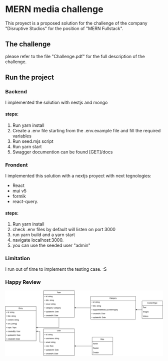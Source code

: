 # MERN media challenge

This proyect is a proposed solution for the challenge of the company "Disruptive Studios" for the position of "MERN Fullstack".

## The challenge
please refer to the file "Challenge.pdf" for the full description of the challenge.


## Run the project

### Backend
I implemented the solution with nestjs and mongo




#### steps:

1. Run yarn install
2. Create a .env file starting from the .env.example file and fill the required variables
3. Run seed.mjs script
4. Run yarn start
5. Swagger documention can be found [GET]/docs 

### Frondent

I implemented this solution with a nextjs proyect with next tegnologies:

- React
- mui v5
- formik
- react-query.


#### steps: 
1. Run yarn install
2. check .env files by default will listen on port 3000
3. run yarn build and a yarn start
4. navigate localhost:3000.
5. you can use the seeded user "admin"


### Limitation

I run out of time to implement the testing case. :S

### Happy Review



![Models](./models.png)
